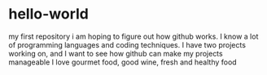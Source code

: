 # hello-world
my first repository
i am hoping to figure out how github works. I know a lot of programming languages and coding techniques. I have two projects working on, and I want to see how github can make my projects manageable
I love gourmet food, good wine, fresh and healthy food
